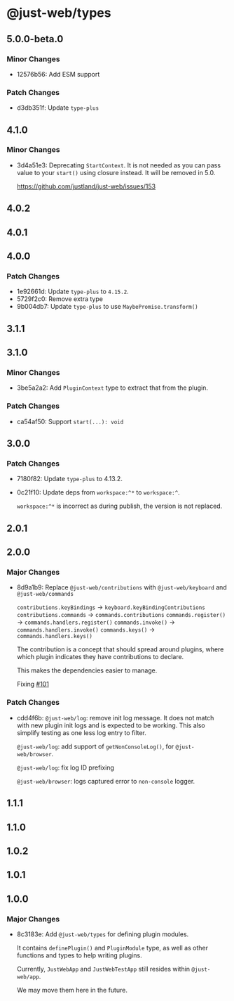 # @just-web/types

## 5.0.0-beta.0

### Minor Changes

- 12576b56: Add ESM support

### Patch Changes

- d3db351f: Update `type-plus`

## 4.1.0

### Minor Changes

- 3d4a51e3: Deprecating `StartContext`.
  It is not needed as you can pass value to your `start()` using closure instead.
  It will be removed in 5.0.

  https://github.com/justland/just-web/issues/153

## 4.0.2

## 4.0.1

## 4.0.0

### Patch Changes

- 1e92661d: Update `type-plus` to `4.15.2`.
- 5729f2c0: Remove extra type
- 9b004db7: Update `type-plus` to use `MaybePromise.transform()`

## 3.1.1

## 3.1.0

### Minor Changes

- 3be5a2a2: Add `PluginContext` type to extract that from the plugin.

### Patch Changes

- ca54af50: Support `start(...): void`

## 3.0.0

### Patch Changes

- 7180f82: Update `type-plus` to 4.13.2.
- 0c21f10: Update deps from `workspace:^*` to `workspace:^`.

  `workspace:^*` is incorrect as during publish, the version is not replaced.

## 2.0.1

## 2.0.0

### Major Changes

- 8d9a1b9: Replace `@just-web/contributions` with `@just-web/keyboard` and `@just-web/commands`

  `contributions.keyBindings` -> `keyboard.keyBindingContributions`
  `contributions.commands` -> `commands.contributions`
  `commands.register()` -> `commands.handlers.register()`
  `commands.invoke()` -> `commands.handlers.invoke()`
  `commands.keys()` -> `commands.handlers.keys()`

  The contribution is a concept that should spread around plugins,
  where which plugin indicates they have contributions to declare.

  This makes the dependencies easier to manage.

  Fixing [#101](https://github.com/justland/just-web/issues/101)

### Patch Changes

- cdd4f6b: `@just-web/log`: remove init log message.
  It does not match with new plugin init logs and is expected to be working.
  This also simplify testing as one less log entry to filter.

  `@just-web/log`: add support of `getNonConsoleLog()`, for `@just-web/browser`.

  `@just-web/log`: fix log ID prefixing

  `@just-web/browser`: logs captured error to `non-console` logger.

## 1.1.1

## 1.1.0

## 1.0.2

## 1.0.1

## 1.0.0

### Major Changes

- 8c3183e: Add `@just-web/types` for defining plugin modules.

  It contains `definePlugin()` and `PluginModule` type,
  as well as other functions and types to help writing plugins.

  Currently, `JustWebApp` and `JustWebTestApp` still resides within `@just-web/app`.

  We may move them here in the future.
